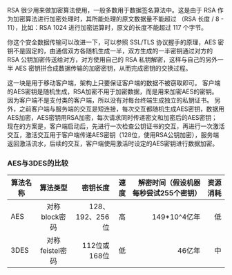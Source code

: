 RSA 很少用来做加密算法使用，一般多数用于数据签名算法中。这是由于 RSA 作为加密算法进行加密处理时，其所能处理的原文数据量不能超过 （RSA 长度 / 8 - 11），比如：RSA 1024 进行加密运算时，原文的长度不能超过 117 个字节。

你这个安全数据传输可以改进一下，可以参照 SSL/TLS 协议握手的原理，AES 密钥不是固定的，由通信双方各随机生成一半，双方生成的一半密钥通过对方的 RSA 公钥加密传送给对方，对方使用自己的 RSA 私钥解密，这样与自己的另外一半 AES 密钥拼合成数据传输的加密密钥，从而完成密钥的交换过程。

这一块是用于移动客户端，架构上只要保证客户端的数据不被窃取即可。 客户端的AES密钥是随机生成，RSA加密不用于加密数据，而是用来加密AES的密钥。 因为客户端不是支付类的客户端，所以没有对每台终端生成独立的私钥证书。
另外，之前客户端与服务端的交互是短连接，每次交互都随机生成AES密钥，数据用AES加密，AES密钥用RSA加密，每次请求同时传递密文和加密后的AES密钥； 
现在的方案是，客户端启动后，先进行一次检查公钥证书的交互，再进行一次激活交互，激活交互用于客户端传递AES密钥（128位，使用RSA公钥加密），服务端返回激活流水，后续的交互，客户端使用激活时设定的AES密钥进行数据加密。

### AES与3DES的比较
| 算法名称 | 算法类型 | 密钥长度 | 速度 | 解密时间（假设机器每秒尝试255个密钥） | 资源消耗 | 
| ------ |:--------:|-------:|-------:|-------:|-------:|
| AES | 对称block密码 | 128、192、256位 | 高 | 149*10^4亿年 | 低 | 
| 3DES | 对称feistel密码 | 112位或168位 | 低 | 46亿年 | 中 | 